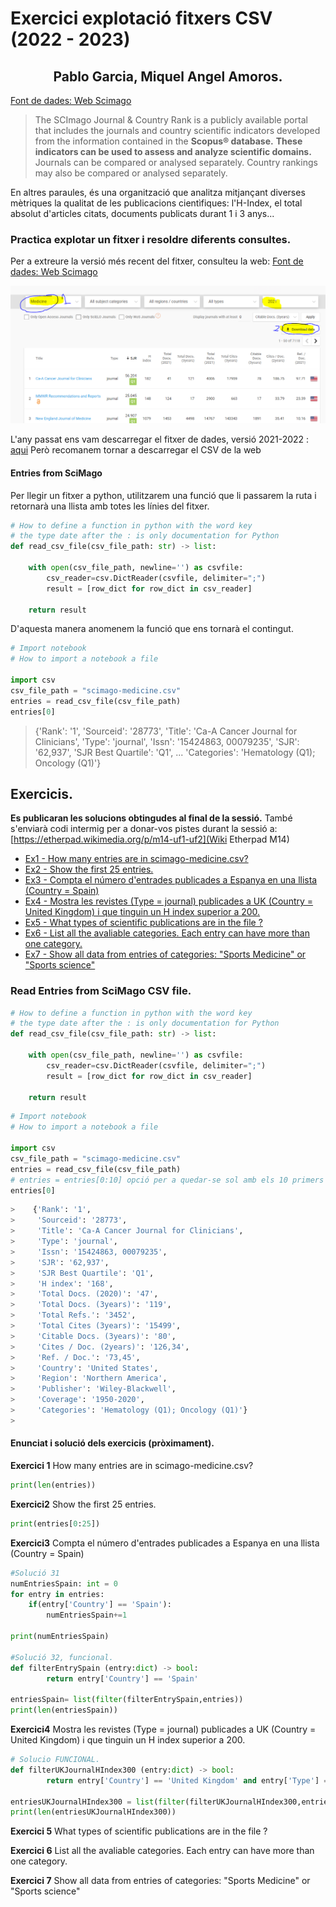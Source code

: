 #  Exercici explotació fitxers CSV (2022 - 2023)
## <center>Pablo Garcia, Miquel Angel Amoros.</center>

[Font de dades: Web Scimago ](https://www.scimagojr.com/journalrank.php?area=2700 "Web font de dades ")

> The SCImago Journal & Country Rank is a publicly available portal that includes the journals and country scientific indicators developed from the information contained in the **Scopus® database.** 
> **These indicators can be used to assess and analyze scientific domains.** Journals can be compared or analysed separately. Country rankings may also be compared or analysed separately.

En altres paraules, és una organització que analitza mitjançant diverses mètriques la qualitat de les publicacions cientìfiques: l'H-Index, el total absolut d'articles citats, documents publicats durant 1 i 3 anys...

###  **Practica explotar un fitxer** i resoldre diferents consultes.

Per a extreure la versió més recent del fitxer, consulteu la web:
[Font de dades: Web Scimago ](https://www.scimagojr.com/journalrank.php?area=2700 "Web font de dades ")

![](CapturaScimago2021.PNG)

L'any passat ens vam descarregar el fitxer de dades, versió 2021-2022 : [aqui](./scimago-medicine.csv "aqui")
Però recomanem tornar a descarregar el CSV de la web


#### Entries from SciMago

Per llegir un fitxer a python, utilitzarem una funció que li passarem la ruta i retornarà una llista amb totes les línies del fitxer.

```python
# How to define a function in python with the word key
# the type date after the : is only documentation for Python
def read_csv_file(csv_file_path: str) -> list:
    
    with open(csv_file_path, newline='') as csvfile:
        csv_reader=csv.DictReader(csvfile, delimiter=";")
        result = [row_dict for row_dict in csv_reader]
        
    return result
```

D'aquesta manera anomenem la funció que ens tornarà el contingut.



```python
# Import notebook
# How to import a notebook a file

import csv
csv_file_path = "scimago-medicine.csv"
entries = read_csv_file(csv_file_path)
entries[0]       
```

>    {'Rank': '1',
>    'Sourceid': '28773',
>    'Title': 'Ca-A Cancer Journal for Clinicians',
>    'Type': 'journal',
>    'Issn': '15424863, 00079235',
>    'SJR': '62,937',
>    'SJR Best Quartile': 'Q1',
>    ...
>    'Categories': 'Hematology (Q1); Oncology (Q1)'}


## Exercicis.

**Es publicaran les solucions obtingudes al final de la sessió.**
També s'enviarà codi intermig per a donar-vos pistes durant la sessió a:
[https://etherpad.wikimedia.org/p/m14-uf1-uf2](Wiki Etherpad M14)


* [Ex1 - How many entries are in scimago-medicine.csv?](#ex1)
* [Ex2 - Show the first 25 entries.](#ex2)
* [Ex3 - Compta el número d'entrades publicades a Espanya en una llista (Country = Spain)](#ex3)
* [Ex4 - Mostra les revistes (Type = journal) publicades a UK (Country = United Kingdom) i que tinguin un H index superior a 200.](#ex4)
* [Ex5 - What types of scientific publications are in the file ?](#ex5)
* [Ex6 - List all the avaliable categories. Each entry can have more than one category.](#ex6)
* [Ex7 - Show all data from entries of categories: "Sports Medicine" or "Sports science"](#ex7)


### Read Entries from SciMago CSV file.

```python
# How to define a function in python with the word key
# the type date after the : is only documentation for Python
def read_csv_file(csv_file_path: str) -> list:
    
    with open(csv_file_path, newline='') as csvfile:
        csv_reader=csv.DictReader(csvfile, delimiter=";")
        result = [row_dict for row_dict in csv_reader]
        
    return result
```


```python
# Import notebook
# How to import a notebook a file

import csv
csv_file_path = "scimago-medicine.csv"
entries = read_csv_file(csv_file_path)
# entries = entries[0:10] opció per a quedar-se sol amb els 10 primers , per poder fer proves.
entries[0]
```

```python
>    {'Rank': '1',
>     'Sourceid': '28773',
>     'Title': 'Ca-A Cancer Journal for Clinicians',
>     'Type': 'journal',
>     'Issn': '15424863, 00079235',
>     'SJR': '62,937',
>     'SJR Best Quartile': 'Q1',
>     'H index': '168',
>     'Total Docs. (2020)': '47',
>     'Total Docs. (3years)': '119',
>     'Total Refs.': '3452',
>     'Total Cites (3years)': '15499',
>     'Citable Docs. (3years)': '80',
>     'Cites / Doc. (2years)': '126,34',
>     'Ref. / Doc.': '73,45',
>     'Country': 'United States',
>     'Region': 'Northern America',
>     'Publisher': 'Wiley-Blackwell',
>     'Coverage': '1950-2020',
>     'Categories': 'Hematology (Q1); Oncology (Q1)'}
>     
```

#### Enunciat i solució dels exercicis (pròximament). 

<a name="ex1"></a>
**Exercici 1** How many entries are in scimago-medicine.csv?

```python
print(len(entries))
```

<a name="ex2"></a>

**Exercici2** Show the first 25 entries.

```python
print(entries[0:25])
```

<a name="ex3"></a>

**Exercici3**
Compta el número d'entrades publicades a Espanya en una llista (Country = Spain)

```python
#Solució 31
numEntriesSpain: int = 0
for entry in entries:
    if(entry['Country'] == 'Spain'):
        numEntriesSpain+=1

print(numEntriesSpain)

#Solució 32, funcional.
def filterEntrySpain (entry:dict) -> bool:      
        return entry['Country'] == 'Spain'

entriesSpain= list(filter(filterEntrySpain,entries))
print(len(entriesSpain))
```

<a name="ex4"></a>

**Exercici4** Mostra les revistes (Type = journal) publicades a UK (Country = United Kingdom) i que tinguin un H index superior a 200.

```python
# Solucio FUNCIONAL.
def filterUKJournalHIndex300 (entry:dict) -> bool:      
        return entry['Country'] == 'United Kingdom' and entry['Type'] == 'journal' and int(entry['H index']) > 200                          

entriesUKJournalHIndex300 = list(filter(filterUKJournalHIndex300,entries))                          
print(len(entriesUKJournalHIndex300))
```

<a name="ex5"></a>

**Exercici 5** What types of scientific publications are in the file ?



<a name="ex6"></a>

**Exercici 6**  List all the avaliable categories. Each entry can have more than one category.



<a name="ex7"></a>

**Exercici 7** Show all data from entries of categories: "Sports Medicine" or "Sports science"



